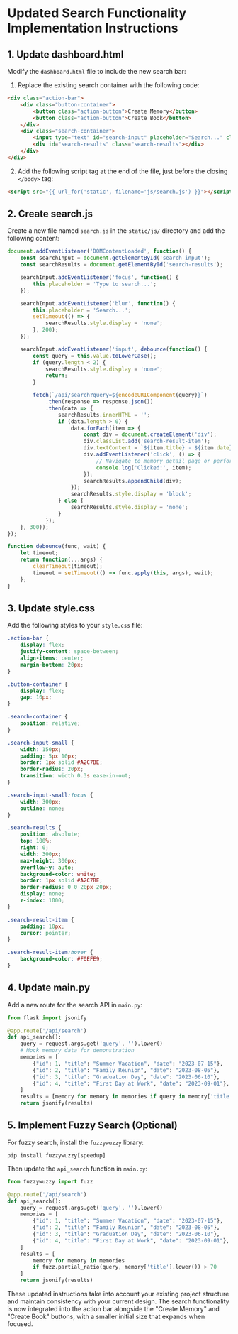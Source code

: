 # Updated Search Functionality Implementation Instructions

## 1. Update dashboard.html

Modify the `dashboard.html` file to include the new search bar:

1. Replace the existing search container with the following code:

```html
<div class="action-bar">
    <div class="button-container">
        <button class="action-button">Create Memory</button>
        <button class="action-button">Create Book</button>
    </div>
    <div class="search-container">
        <input type="text" id="search-input" placeholder="Search..." class="search-input-small">
        <div id="search-results" class="search-results"></div>
    </div>
</div>
```

2. Add the following script tag at the end of the file, just before the closing `</body>` tag:

```html
<script src="{{ url_for('static', filename='js/search.js') }}"></script>
```

## 2. Create search.js

Create a new file named `search.js` in the `static/js/` directory and add the following content:

```javascript
document.addEventListener('DOMContentLoaded', function() {
    const searchInput = document.getElementById('search-input');
    const searchResults = document.getElementById('search-results');

    searchInput.addEventListener('focus', function() {
        this.placeholder = 'Type to search...';
    });

    searchInput.addEventListener('blur', function() {
        this.placeholder = 'Search...';
        setTimeout(() => {
            searchResults.style.display = 'none';
        }, 200);
    });

    searchInput.addEventListener('input', debounce(function() {
        const query = this.value.toLowerCase();
        if (query.length < 2) {
            searchResults.style.display = 'none';
            return;
        }

        fetch(`/api/search?query=${encodeURIComponent(query)}`)
            .then(response => response.json())
            .then(data => {
                searchResults.innerHTML = '';
                if (data.length > 0) {
                    data.forEach(item => {
                        const div = document.createElement('div');
                        div.classList.add('search-result-item');
                        div.textContent = `${item.title} - ${item.date}`;
                        div.addEventListener('click', () => {
                            // Navigate to memory detail page or perform desired action
                            console.log('Clicked:', item);
                        });
                        searchResults.appendChild(div);
                    });
                    searchResults.style.display = 'block';
                } else {
                    searchResults.style.display = 'none';
                }
            });
    }, 300));
});

function debounce(func, wait) {
    let timeout;
    return function(...args) {
        clearTimeout(timeout);
        timeout = setTimeout(() => func.apply(this, args), wait);
    };
}
```

## 3. Update style.css

Add the following styles to your `style.css` file:

```css
.action-bar {
    display: flex;
    justify-content: space-between;
    align-items: center;
    margin-bottom: 20px;
}

.button-container {
    display: flex;
    gap: 10px;
}

.search-container {
    position: relative;
}

.search-input-small {
    width: 150px;
    padding: 5px 10px;
    border: 1px solid #A2C7BE;
    border-radius: 20px;
    transition: width 0.3s ease-in-out;
}

.search-input-small:focus {
    width: 300px;
    outline: none;
}

.search-results {
    position: absolute;
    top: 100%;
    right: 0;
    width: 300px;
    max-height: 300px;
    overflow-y: auto;
    background-color: white;
    border: 1px solid #A2C7BE;
    border-radius: 0 0 20px 20px;
    display: none;
    z-index: 1000;
}

.search-result-item {
    padding: 10px;
    cursor: pointer;
}

.search-result-item:hover {
    background-color: #F0EFE9;
}
```

## 4. Update main.py

Add a new route for the search API in `main.py`:

```python
from flask import jsonify

@app.route('/api/search')
def api_search():
    query = request.args.get('query', '').lower()
    # Mock memory data for demonstration
    memories = [
        {"id": 1, "title": "Summer Vacation", "date": "2023-07-15"},
        {"id": 2, "title": "Family Reunion", "date": "2023-08-05"},
        {"id": 3, "title": "Graduation Day", "date": "2023-06-10"},
        {"id": 4, "title": "First Day at Work", "date": "2023-09-01"},
    ]
    results = [memory for memory in memories if query in memory['title'].lower()]
    return jsonify(results)
```

## 5. Implement Fuzzy Search (Optional)

For fuzzy search, install the `fuzzywuzzy` library:

```
pip install fuzzywuzzy[speedup]
```

Then update the `api_search` function in `main.py`:

```python
from fuzzywuzzy import fuzz

@app.route('/api/search')
def api_search():
    query = request.args.get('query', '').lower()
    memories = [
        {"id": 1, "title": "Summer Vacation", "date": "2023-07-15"},
        {"id": 2, "title": "Family Reunion", "date": "2023-08-05"},
        {"id": 3, "title": "Graduation Day", "date": "2023-06-10"},
        {"id": 4, "title": "First Day at Work", "date": "2023-09-01"},
    ]
    results = [
        memory for memory in memories
        if fuzz.partial_ratio(query, memory['title'].lower()) > 70
    ]
    return jsonify(results)
```

These updated instructions take into account your existing project structure and maintain consistency with your current design. The search functionality is now integrated into the action bar alongside the "Create Memory" and "Create Book" buttons, with a smaller initial size that expands when focused.
